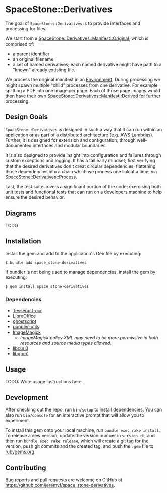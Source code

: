 # SpaceStone::Derivatives

The goal of `SpaceStone::Derivatives` is to provide interfaces  and processing for files.

We start from a [SpaceStone::Derivatives::Manifest::Original](./lib/space_stone/derivatives/manifest/original.rb), which is comprised of:

- a parent identifier
- an original filename
- a set of named derivatives; each named derivative might have path to a "known" already extisting file.

We process the original manifest in an [Environment](./lib/space_stone/derivatives/environment.rb).  During processing we might spawn multiple "child" processes from one derivative.  For example splitting a PDF into one image per page.  Each of those page images would then have their own [SpaceStone::Derivatives::Manifest::Derived](./lib/space_stone/derivatives/manifest/derived.rb) for further processing.

## Design Goals

`SpaceStone::Derivatives` is designed in such a way that it can run within an application or as part of a distributed architecture (e.g. AWS Lambdas).  Further, it is designed for extension and configuration; through well-documented interfaces and modular boundaries.

It is also designed to provide insight into configuration and failures through custom exceptions and logging.  It has a fail early mindset; first verifying that the desired derivatives don't creat circular dependencies; flattening those dependencies into a chain which we process one link at a time, via [SpaceStone::Derivatives::Process](./lib/space_stone/derivatives/process.rb).

Last, the test suite covers a significant portion of the code; exercising both unit tests and functional tests that can run on a developers machine to help ensure the desired behavior.

## Diagrams

TODO

## Installation

Install the gem  and add to the application's Gemfile by executing:

    $ bundle add space_stone-derivatives

If bundler is not being used to manage dependencies, install the gem by executing:

    $ gem install space_stone-derivatives

### Dependencies

  * [Tesseract-ocr](https://github.com/tesseract-ocr/)
  * [LibreOffice](https://www.libreoffice.org/)
  * [ghostscript](https://www.ghostscript.com/)
  * [poppler-utils](https://poppler.freedesktop.org/)
  * [ImageMagick](https://github.com/ImageMagick/ImageMagick6)
    - _ImageMagick policy XML may need to be more permissive in both resources  and source media types allowed._
  * [libcurl3](https://packages.ubuntu.com/search?keywords=libcurl3)
  * [libgbm1](https://packages.debian.org/sid/libgbm1)

## Usage

TODO: Write usage instructions here

## Development

After checking out the repo, run `bin/setup` to install dependencies. You can also run `bin/console` for an interactive prompt that will allow you to experiment.

To install this gem onto your local machine, run `bundle exec rake install`. To release a new version, update the version number in `version.rb`,  and then run `bundle exec rake release`, which will create a git tag for the version, push git commits  and the created tag,  and push the `.gem` file to [rubygems.org](https://rubygems.org).

## Contributing

Bug reports and pull requests are welcome on GitHub at https://github.com/jeremyf/space_stone-derivatives.
